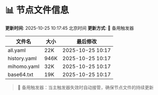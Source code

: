 # 📊 节点文件信息

**更新时间**: 2025-10-25 10:17:45 北京时间
**更新方式**: 🔄 备用触发器

| 文件名 | 大小 | 最后修改 |
|--------|------|----------|
| all.yaml | 22K | 2025-10-25 10:17 |
| history.yaml | 946K | 2025-10-25 10:17 |
| mihomo.yaml | 32K | 2025-10-25 10:17 |
| base64.txt | 19K | 2025-10-25 10:17 |

> 🔄 备用触发器：当主触发器失效时自动接管，确保节点文件的持续更新
